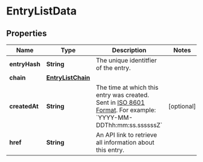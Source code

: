
# EntryListData

## Properties
Name | Type | Description | Notes
------------ | ------------- | ------------- | -------------
**entryHash** | **String** | The unique identitfier of the entry. | 
**chain** | [**EntryListChain**](EntryListChain.md) |  | 
**createdAt** | **String** | The time at which this entry was created. Sent in [ISO 8601 Format](https://en.wikipedia.org/wiki/ISO_8601). For example: &#x60;YYYY-MM-DDThh:mm:ss.ssssssZ&#x60; |  [optional]
**href** | **String** | An API link to retrieve all information about this entry. | 



